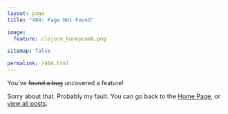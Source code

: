 ```yaml
---
layout: page
title: "404: Page Not Found"

image:
  feature: clojure_honeycomb.png

sitemap: false

permalink: /404.html
---  
```


You've <span style="text-decoration:line-through">found a bug</span> uncovered a feature! 

Sorry about that. Probably my fault. You can go back to the [Home Page](/), or [view all posts](/posts).

<script type="text/javascript">
  var GOOG_FIXURL_LANG = "en";
  var GOOG_FIXURL_SITE = "{{ site.url }}";
</script>
<script type="text/javascript"
  src="http://linkhelp.clients.google.com/tbproxy/lh/wm/fixurl.js">
</script>

